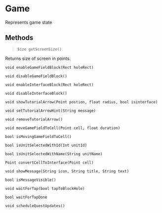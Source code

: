 # Game
Represents game state

## Methods
>```
>Size getScreenSize()
>```
Returns size of screen in points.

```    
void enableGameFieldBlock(Rect holeRect)
```

```
void disableGameFieldBlock()
```

```
void enableInterfaceBlock(Rect holeRect)
```

```
void disableInterfaceBlock()
```

``` 
void showTutorialArrow(Point postion, float radius, bool isinterface)
```

```
void setTutorialArrowHint(String message)
```

```
void removeTutorialArrow()
```

``` 
void moveGameFieldToCell(Point cell, float duration)
```

``` 
bool isMovingGameFieldToCell()
```

```
bool isUnitSelectedWithId(Int unitId)
```

```
bool isUnitSelectedWithName(String unitName)
```

```
Point convertCellToInterface(Point cell)
```

``` 
void showMessage(String icon, String title, String text)
```

```
bool isMessageVisible()
```

```
void waitForTap(bool tapToBlockHole)
```

```
bool waitForTapDone
```

```
void scheduleQuestUpdates()
```
